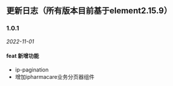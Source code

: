 ## 更新日志（所有版本目前基于element2.15.9）

### 1.0.1

*2022-11-01*

#### feat 新增功能
- ip-pagination
- 增加ipharmacare业务分页器组件
